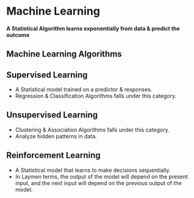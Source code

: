 <h1><centre>Machine Learning</centre></h1>

#### A Statistical Algorithm learns exponentially from data & predict the outcome

<h2><centre>Machine Learning Algorithms</centre></h2>

## Supervised Learning
* A Statistical model trained on a predictor & responses. 
* Regression & Classification Algorithms falls under this category.

## Unsupervised Learning
* Clustering & Association Algorithms falls under this category.
* Analyze hidden patterns in data.

## Reinforcement Learning
* A Statistical model that learns to make decisions sequentially.
* In Laymen terms, the output of the model will depend on the present input, and the next input will depend on the previous output of the model.